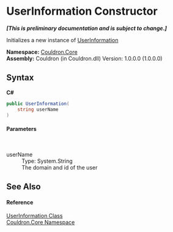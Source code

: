 # UserInformation Constructor 
 _**\[This is preliminary documentation and is subject to change.\]**_

Initializes a new instance of <a href="T_Couldron_Core_UserInformation">UserInformation</a>

**Namespace:**&nbsp;<a href="N_Couldron_Core">Couldron.Core</a><br />**Assembly:**&nbsp;Couldron (in Couldron.dll) Version: 1.0.0.0 (1.0.0.0)

## Syntax

**C#**<br />
``` C#
public UserInformation(
	string userName
)
```


#### Parameters
&nbsp;<dl><dt>userName</dt><dd>Type: System.String<br />The domain and id of the user</dd></dl>

## See Also


#### Reference
<a href="T_Couldron_Core_UserInformation">UserInformation Class</a><br /><a href="N_Couldron_Core">Couldron.Core Namespace</a><br />